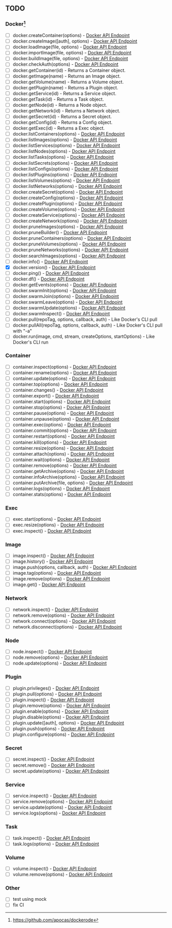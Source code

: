 ## TODO

### Docker[^1]

- [ ] docker.createContainer(options) - [Docker API Endpoint](https://docs.docker.com/engine/api/v1.37/#operation/ContainerCreate)
- [ ] docker.createImage([auth], options) - [Docker API Endpoint](https://docs.docker.com/engine/api/v1.37/#operation/ImageCreate)
- [ ] docker.loadImage(file, options) - [Docker API Endpoint](https://docs.docker.com/engine/api/v1.37/#operation/ImageLoad)
- [ ] docker.importImage(file, options) - [Docker API Endpoint](https://docs.docker.com/engine/api/v1.37/#operation/ImageCreate)
- [ ] docker.buildImage(file, options) - [Docker API Endpoint](https://docs.docker.com/engine/api/v1.37/#operation/ImageBuild)
- [ ] docker.checkAuth(options) - [Docker API Endpoint](https://docs.docker.com/engine/api/v1.37/#operation/SystemAuth)
- [ ] docker.getContainer(id) - Returns a Container object.
- [ ] docker.getImage(name) - Returns an Image object.
- [ ] docker.getVolume(name) - Returns a Volume object.
- [ ] docker.getPlugin(name) - Returns a Plugin object.
- [ ] docker.getService(id) - Returns a Service object.
- [ ] docker.getTask(id) - Returns a Task object.
- [ ] docker.getNode(id) - Returns a Node object.
- [ ] docker.getNetwork(id) - Returns a Network object.
- [ ] docker.getSecret(id) - Returns a Secret object.
- [ ] docker.getConfig(id) - Returns a Config object.
- [ ] docker.getExec(id) - Returns a Exec object.
- [ ] docker.listContainers(options) - [Docker API Endpoint](https://docs.docker.com/engine/api/v1.37/#operation/ContainerList)
- [ ] docker.listImages(options) - [Docker API Endpoint](https://docs.docker.com/engine/api/v1.37/#operation/ImageList)
- [ ] docker.listServices(options) - [Docker API Endpoint](https://docs.docker.com/engine/api/v1.37/#operation/ServiceList)
- [ ] docker.listNodes(options) - [Docker API Endpoint](https://docs.docker.com/engine/api/v1.37/#operation/NodeList)
- [ ] docker.listTasks(options) - [Docker API Endpoint](https://docs.docker.com/engine/api/v1.37/#operation/TaskList)
- [ ] docker.listSecrets(options) - [Docker API Endpoint](https://docs.docker.com/engine/api/v1.37/#operation/SecretList)
- [ ] docker.listConfigs(options) - [Docker API Endpoint](https://docs.docker.com/engine/api/v1.37/#operation/ConfigList)
- [ ] docker.listPlugins(options) - [Docker API Endpoint](https://docs.docker.com/engine/api/v1.37/#operation/PluginList)
- [ ] docker.listVolumes(options) - [Docker API Endpoint](https://docs.docker.com/engine/api/v1.37/#operation/VolumeList)
- [ ] docker.listNetworks(options) - [Docker API Endpoint](https://docs.docker.com/engine/api/v1.37/#operation/NetworkList)
- [ ] docker.createSecret(options) - [Docker API Endpoint](https://docs.docker.com/engine/api/v1.37/#operation/SecretCreate)
- [ ] docker.createConfig(options) - [Docker API Endpoint](https://docs.docker.com/engine/api/v1.37/#operation/ConfigCreate)
- [ ] docker.createPlugin(options) - [Docker API Endpoint](https://docs.docker.com/engine/api/v1.37/#operation/PluginCreate)
- [ ] docker.createVolume(options) - [Docker API Endpoint](https://docs.docker.com/engine/api/v1.37/#operation/VolumeCreate)
- [ ] docker.createService(options) - [Docker API Endpoint](https://docs.docker.com/engine/api/v1.37/#operation/ServiceCreate)
- [ ] docker.createNetwork(options) - [Docker API Endpoint](https://docs.docker.com/engine/api/v1.37/#operation/NetworkCreate)
- [ ] docker.pruneImages(options) - [Docker API Endpoint](https://docs.docker.com/engine/api/v1.37/#operation/ImagePrune)
- [ ] docker.pruneBuilder() - [Docker API Endpoint](https://docs.docker.com/engine/api/v1.37/#operation/BuildPrune)
- [ ] docker.pruneContainers(options) - [Docker API Endpoint](https://docs.docker.com/engine/api/v1.37/#operation/ContainerPrune)
- [ ] docker.pruneVolumes(options) - [Docker API Endpoint](https://docs.docker.com/engine/api/v1.37/#operation/VolumePrune)
- [ ] docker.pruneNetworks(options) - [Docker API Endpoint](https://docs.docker.com/engine/api/v1.37/#operation/NetworkPrune)
- [ ] docker.searchImages(options) - [Docker API Endpoint](https://docs.docker.com/engine/api/v1.37/#operation/ImageSearch)
- [ ] docker.info() - [Docker API Endpoint](https://docs.docker.com/engine/api/v1.37/#operation/SystemInfo)
- [x] docker.version() - [Docker API Endpoint](https://docs.docker.com/engine/api/v1.37/#operation/SystemVersion)
- [ ] docker.ping() - [Docker API Endpoint](https://docs.docker.com/engine/api/v1.37/#operation/SystemPing)
- [ ] docker.df() - [Docker API Endpoint](https://docs.docker.com/engine/api/v1.37/#operation/SystemDataUsage)
- [ ] docker.getEvents(options) - [Docker API Endpoint](https://docs.docker.com/engine/api/v1.37/#operation/SystemEvents)
- [ ] docker.swarmInit(options) - [Docker API Endpoint](https://docs.docker.com/engine/api/v1.37/#operation/SwarmInit)
- [ ] docker.swarmJoin(options) - [Docker API Endpoint](https://docs.docker.com/engine/api/v1.37/#operation/SwarmJoin)
- [ ] docker.swarmLeave(options) - [Docker API Endpoint](https://docs.docker.com/engine/api/v1.37/#operation/SwarmLeave)
- [ ] docker.swarmUpdate(options) - [Docker API Endpoint](https://docs.docker.com/engine/api/v1.37/#operation/SwarmUpdate)
- [ ] docker.swarmInspect() - [Docker API Endpoint](https://docs.docker.com/engine/api/v1.37/#operation/SwarmInspect)
- [ ] docker.pull(repoTag, options, callback, auth) - Like Docker's CLI pull
- [ ] docker.pullAll(repoTag, options, callback, auth) - Like Docker's CLI pull with "-a"
- [ ] docker.run(image, cmd, stream, createOptions, startOptions) - Like Docker's CLI run

### Container

- [ ] container.inspect(options) - [Docker API Endpoint](https://docs.docker.com/engine/api/v1.37/#operation/ContainerInspect)
- [ ] container.rename(options) - [Docker API Endpoint](https://docs.docker.com/engine/api/v1.37/#operation/ContainerRename)
- [ ] container.update(options) - [Docker API Endpoint](https://docs.docker.com/engine/api/v1.37/#operation/ContainerUpdate)
- [ ] container.top(options) - [Docker API Endpoint](https://docs.docker.com/engine/api/v1.37/#operation/ContainerTop)
- [ ] container.changes() - [Docker API Endpoint](https://docs.docker.com/engine/api/v1.37/#operation/ContainerChanges)
- [ ] container.export() - [Docker API Endpoint](https://docs.docker.com/engine/api/v1.37/#operation/ContainerExport)
- [ ] container.start(options) - [Docker API Endpoint](https://docs.docker.com/engine/api/v1.37/#operation/ContainerStart)
- [ ] container.stop(options) - [Docker API Endpoint](https://docs.docker.com/engine/api/v1.37/#operation/ContainerStop)
- [ ] container.pause(options) - [Docker API Endpoint](https://docs.docker.com/engine/api/v1.37/#operation/ContainerPause)
- [ ] container.unpause(options) - [Docker API Endpoint](https://docs.docker.com/engine/api/v1.37/#operation/ContainerUnpause)
- [ ] container.exec(options) - [Docker API Endpoint](https://docs.docker.com/engine/api/v1.37/#operation/ContainerExec)
- [ ] container.commit(options) - [Docker API Endpoint](https://docs.docker.com/engine/api/v1.37/#operation/ImageCommit)
- [ ] container.restart(options) - [Docker API Endpoint](https://docs.docker.com/engine/api/v1.37/#operation/ContainerRestart)
- [ ] container.kill(options) - [Docker API Endpoint](https://docs.docker.com/engine/api/v1.37/#operation/ContainerKill)
- [ ] container.resize(options) - [Docker API Endpoint](https://docs.docker.com/engine/api/v1.37/#operation/ContainerResize)
- [ ] container.attach(options) - [Docker API Endpoint](https://docs.docker.com/engine/api/v1.37/#operation/ContainerAttach)
- [ ] container.wait(options) - [Docker API Endpoint](https://docs.docker.com/engine/api/v1.37/#operation/ContainerWait)
- [ ] container.remove(options) - [Docker API Endpoint](https://docs.docker.com/engine/api/v1.37/#operation/ContainerDelete)
- [ ] container.getArchive(options) - [Docker API Endpoint](https://docs.docker.com/engine/api/v1.37/#operation/ContainerArchive)
- [ ] container.infoArchive(options) - [Docker API Endpoint](https://docs.docker.com/engine/api/v1.37/#operation/ContainerArchiveInfo)
- [ ] container.putArchive(file, options) - [Docker API Endpoint](https://docs.docker.com/engine/api/v1.37/#operation/PutContainerArchive)
- [ ] container.logs(options) - [Docker API Endpoint](https://docs.docker.com/engine/api/v1.37/#operation/ContainerLogs)
- [ ] container.stats(options) - [Docker API Endpoint](https://docs.docker.com/engine/api/v1.37/#operation/ContainerStats)

### Exec

- [ ] exec.start(options) - [Docker API Endpoint](https://docs.docker.com/engine/api/v1.37/#operation/ExecStart)
- [ ] exec.resize(options) - [Docker API Endpoint](https://docs.docker.com/engine/api/v1.37/#operation/ExecResize)
- [ ] exec.inspect() - [Docker API Endpoint](https://docs.docker.com/engine/api/v1.37/#operation/ExecInspect)

### Image

- [ ] image.inspect() - [Docker API Endpoint](https://docs.docker.com/engine/api/v1.37/#operation/ImageInspect)
- [ ] image.history() - [Docker API Endpoint](https://docs.docker.com/engine/api/v1.37/#operation/ImageHistory)
- [ ] image.push(options, callback, auth) - [Docker API Endpoint](https://docs.docker.com/engine/api/v1.37/#operation/ImagePush)
- [ ] image.tag(options) - [Docker API Endpoint](https://docs.docker.com/engine/api/v1.37/#operation/ImageTag)
- [ ] image.remove(options) - [Docker API Endpoint](https://docs.docker.com/engine/api/v1.37/#operation/ImageDelete)
- [ ] image.get() - [Docker API Endpoint](https://docs.docker.com/engine/api/v1.37/#operation/ImageGet)

### Network

- [ ] network.inspect() - [Docker API Endpoint](https://docs.docker.com/engine/api/v1.37/#operation/NetworkInspect)
- [ ] network.remove(options) - [Docker API Endpoint](https://docs.docker.com/engine/api/v1.37/#operation/NetworkDelete)
- [ ] network.connect(options) - [Docker API Endpoint](https://docs.docker.com/engine/api/v1.37/#operation/NetworkConnect)
- [ ] network.disconnect(options) - [Docker API Endpoint](https://docs.docker.com/engine/api/v1.37/#operation/NetworkDisconnect)

### Node

- [ ] node.inspect() - [Docker API Endpoint](https://docs.docker.com/engine/api/v1.37/#operation/NodeInspect)
- [ ] node.remove(options) - [Docker API Endpoint](https://docs.docker.com/engine/api/v1.37/#operation/NodeDelete)
- [ ] node.update(options) - [Docker API Endpoint](https://docs.docker.com/engine/api/v1.37/#operation/NodeUpdate)

### Plugin

- [ ] plugin.privileges() - [Docker API Endpoint](https://docs.docker.com/engine/api/v1.37/#operation/GetPluginPrivileges)
- [ ] plugin.pull(options) - [Docker API Endpoint](https://docs.docker.com/engine/api/v1.37/#operation/PluginPull)
- [ ] plugin.inspect() - [Docker API Endpoint](https://docs.docker.com/engine/api/v1.37/#operation/PluginInspect)
- [ ] plugin.remove(options) - [Docker API Endpoint](https://docs.docker.com/engine/api/v1.37/#operation/PluginDelete)
- [ ] plugin.enable(options) - [Docker API Endpoint](https://docs.docker.com/engine/api/v1.37/#operation/PluginEnable)
- [ ] plugin.disable(options) - [Docker API Endpoint](https://docs.docker.com/engine/api/v1.37/#operation/PluginDisable)
- [ ] plugin.update([auth], options) - [Docker API Endpoint](https://docs.docker.com/engine/api/v1.37/#operation/PluginUpgrade)
- [ ] plugin.push(options) - [Docker API Endpoint](https://docs.docker.com/engine/api/v1.37/#operation/PluginPush)
- [ ] plugin.configure(options) - [Docker API Endpoint](https://docs.docker.com/engine/api/v1.37/#operation/PluginSet)

### Secret

- [ ] secret.inspect() - [Docker API Endpoint](https://docs.docker.com/engine/api/v1.37/#operation/SecretInspect)
- [ ] secret.remove() - [Docker API Endpoint](https://docs.docker.com/engine/api/v1.37/#operation/SecretDelete)
- [ ] secret.update(options) - [Docker API Endpoint](https://docs.docker.com/engine/api/v1.37/#operation/SecretUpdate)

### Service

- [ ] service.inspect() - [Docker API Endpoint](https://docs.docker.com/engine/api/v1.37/#operation/ServiceInspect)
- [ ] service.remove(options) - [Docker API Endpoint](https://docs.docker.com/engine/api/v1.37/#operation/ServiceDelete)
- [ ] service.update(options) - [Docker API Endpoint](https://docs.docker.com/engine/api/v1.37/#operation/ServiceUpdate)
- [ ] service.logs(options) - [Docker API Endpoint](https://docs.docker.com/engine/api/v1.37/#operation/ServiceLogs)

### Task

- [ ] task.inspect() - [Docker API Endpoint](https://docs.docker.com/engine/api/v1.37/#operation/TaskInspect)
- [ ] task.logs(options) - [Docker API Endpoint](https://docs.docker.com/engine/api/v1.37/#operation/Session)

### Volume

- [ ] volume.inspect() - [Docker API Endpoint](https://docs.docker.com/engine/api/v1.37/#operation/VolumeInspect)
- [ ] volume.remove(options) - [Docker API Endpoint](https://docs.docker.com/engine/api/v1.37/#operation/VolumeDelete)

### Other

- [ ] test using mock
- [ ] fix CI

[^1]: https://github.com/apocas/dockerode
